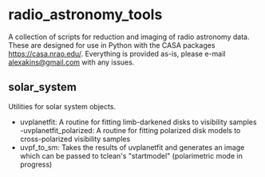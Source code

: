 # radio_astronomy_tools
A collection of scripts for reduction and imaging of radio astronomy data. These are designed for use in Python with the CASA packages https://casa.nrao.edu/.
Everything is provided as-is, please e-mail alexakins@gmail.com with any issues. 

## solar_system 
Utilities for solar system objects. 
- uvplanetfit: A routine for fitting limb-darkened disks to visibility samples
-uvplanetfit_polarized: A routine for fitting polarized disk models to cross-polarized visibility samples 
- uvpf_to_sm: Takes the results of uvplanetfit and generates an image which can be passed to tclean's "startmodel" (polarimetric mode in progress)
